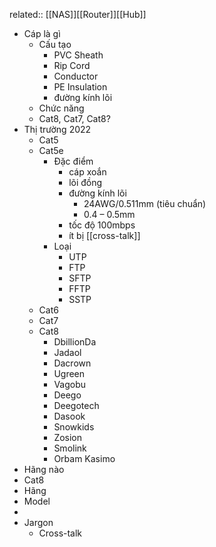 related::  [[NAS]][[Router]][[Hub]]

- Cáp là gì
	- Cấu tạo
		- PVC Sheath
		- Rip Cord
		- Conductor
		- PE Insulation
		- đường kính lõi
	- Chức năng
	- Cat8, Cat7, Cat8?
- Thị trường 2022
	- Cat5
	- Cat5e
		- Đặc điểm
			- cáp xoắn
			- lõi đồng
			- đường kính lõi
				- 24AWG/0.511mm (tiêu chuẩn)
				- 0.4 – 0.5mm
			- tốc độ 100mbps
			- ít bị [[cross-talk]]
		- Loại
			- UTP
			- FTP
			- SFTP
			- FFTP
			- SSTP
	- Cat6
	- Cat7
	- Cat8
		- DbillionDa
		- Jadaol
		- Dacrown
		- Ugreen
		- Vagobu
		- Deego
		- Deegotech
		- Dasook
		- Snowkids
		- Zosion
		- Smolink
		- Orbam
		  Kasimo
- Hãng nào
- Cat8
- Hãng
- Model
-
- Jargon
	- Cross-talk